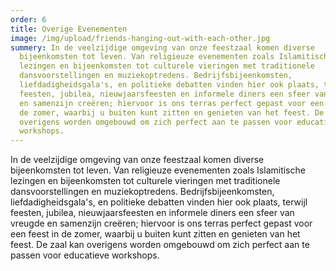 ```yaml
---
order: 6
title: Overige Evenementen
image: /img/upload/friends-hanging-out-with-each-other.jpg
summery: In de veelzijdige omgeving van onze feestzaal komen diverse
  bijeenkomsten tot leven. Van religieuze evenementen zoals Islamitische
  lezingen en bijeenkomsten tot culturele vieringen met traditionele
  dansvoorstellingen en muziekoptredens. Bedrijfsbijeenkomsten,
  liefdadigheidsgala's, en politieke debatten vinden hier ook plaats, terwijl
  feesten, jubilea, nieuwjaarsfeesten en informele diners een sfeer van vreugde
  en samenzijn creëren; hiervoor is ons terras perfect gepast voor een feest in
  de zomer, waarbij u buiten kunt zitten en genieten van het feest. De zaal kan
  overigens worden omgebouwd om zich perfect aan te passen voor educatieve
  workshops.
---
```

In de veelzijdige omgeving van onze feestzaal komen diverse bijeenkomsten tot leven. Van religieuze evenementen zoals Islamitische lezingen en bijeenkomsten tot culturele vieringen met traditionele dansvoorstellingen en muziekoptredens. Bedrijfsbijeenkomsten, liefdadigheidsgala's, en politieke debatten vinden hier ook plaats, terwijl feesten, jubilea, nieuwjaarsfeesten en informele diners een sfeer van vreugde en samenzijn creëren; hiervoor is ons terras perfect gepast voor een feest in de zomer, waarbij u buiten kunt zitten en genieten van het feest. De zaal kan overigens worden omgebouwd om zich perfect aan te passen voor educatieve workshops.